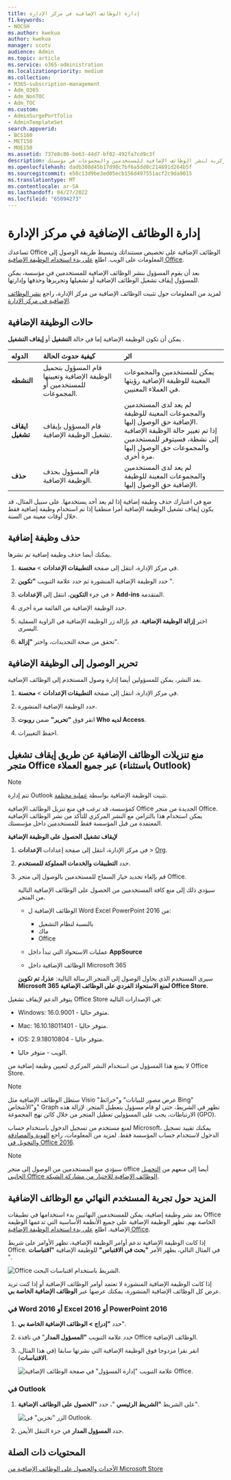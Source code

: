```yaml
---
title: إدارة الوظائف الإضافية في مركز الإدارة
f1.keywords:
- NOCSH
ms.author: kwekua
author: kwekua
manager: scotv
audience: Admin
ms.topic: article
ms.service: o365-administration
ms.localizationpriority: medium
ms.collection:
- M365-subscription-management
- Adm_O365
- Adm_NonTOC
- Adm_TOC
ms.custom:
- AdminSurgePortfolio
- AdminTemplateSet
search.appverid:
- BCS160
- MET150
- MOE150
ms.assetid: 737e8c86-be63-44d7-bf02-492fa7cd9c3f
description: تعرف على كيفية استخدام الوظائف الإضافية المركزية لنشر الوظائف الإضافية للمستخدمين والمجموعات في مؤسستك.
ms.openlocfilehash: dadb308d45b17d98c7bf6a5dd0c214691d264b5f
ms.sourcegitcommit: e50c13d9be3ed05ecb156d497551acf2c9da9015
ms.translationtype: MT
ms.contentlocale: ar-SA
ms.lasthandoff: 04/27/2022
ms.locfileid: "65094273"
---
```

# <a name="manage-add-ins-in-the-admin-center"></a>إدارة الوظائف الإضافية في مركز الإدارة

تساعدك Office الوظائف الإضافية على تخصيص مستنداتك وتبسيط طريقة الوصول إلى المعلومات على الويب. اطلع [على بدء استخدام الوظيفة الإضافية Office](https://support.microsoft.com/office/82e665c4-6700-4b56-a3f3-ef5441996862). 

بعد أن يقوم المسؤول بنشر الوظائف الإضافية للمستخدمين في مؤسسة، يمكن للمسؤول إيقاف تشغيل الوظائف الإضافية أو تشغيلها وتحريرها وحذفها وإدارتها.

لمزيد من المعلومات حول تثبيت الوظائف الإضافية من مركز الإدارة، راجع [نشر الوظائف الإضافية في مركز الإدارة](./manage-deployment-of-add-ins.md).
  
## <a name="add-in-states"></a>حالات الوظيفة الإضافية

يمكن أن تكون الوظيفة الإضافية إما في حالة **التشغيل** أو **إيقاف التشغيل** .
  
| الدوله | كيفية حدوث الحالة | اثر |
|:-----|:-----|:-----|
|**النشطه**  <br/> |قام المسؤول بتحميل الوظيفة الإضافية وتعيينها للمستخدمين أو المجموعات.  <br/> |يمكن للمستخدمين والمجموعات المعينة للوظيفة الإضافية رؤيتها في العملاء المعنيين.  <br/> |
|**ايقاف تشغيل**  <br/> |قام المسؤول بإيقاف تشغيل الوظيفة الإضافية.  <br/> |لم يعد لدى المستخدمين والمجموعات المعينة للوظيفة الإضافية حق الوصول إليها.  <br/> إذا تم تغيير حالة الوظيفة الإضافية إلى نشطة، فسيتوفر للمستخدمين والمجموعات حق الوصول إليها مرة أخرى.  <br/> |
|**حذف**  <br/> |قام المسؤول بحذف الوظيفة الإضافية.  <br/> |لم يعد لدى المستخدمين والمجموعات المعينة للوظيفة الإضافية حق الوصول إليها.  <br/> |
   
ضع في اعتبارك حذف وظيفة إضافية إذا لم يعد أحد يستخدمها. على سبيل المثال، قد يكون إيقاف تشغيل الوظيفة الإضافية أمرا منطقيا إذا تم استخدام وظيفة إضافية فقط خلال أوقات معينة من السنة.

## <a name="delete-an-add-in"></a>حذف وظيفة إضافية

يمكنك أيضا حذف وظيفة إضافية تم نشرها.

1. في مركز الإدارة، انتقل إلى صفحة **التطبيقات الإعدادات** >  **محسنة**.

2. حدد الوظيفة الإضافية المنشورة ثم حدد علامة التبويب **"تكوين** ".

3. في جزء **التكوين**، انتقل إلى **الإعدادات** >  **Add-ins** المتقدمة.

4. حدد الوظيفة الإضافية من القائمة مرة أخرى.

5. اختر **إزالة الوظيفة الإضافية**. قم بإزالة زر الوظيفة الإضافية في الزاوية السفلية اليسرى.

6. تحقق من صحة التحديدات، واختر **"إزالة**".

## <a name="edit-add-in-access"></a>تحرير الوصول إلى الوظيفة الإضافية

بعد النشر، يمكن للمسؤولين أيضا إدارة وصول المستخدم إلى الوظائف الإضافية.

1. في مركز الإدارة، انتقل إلى صفحة **التطبيقات الإعدادات** >  **محسنة**.

2. حدد الوظيفة الإضافية المنشورة.

3. انقر فوق **"تحرير"** ضمن **روبوت Who لديه Access**.

4. احفظ التغييرات.

## <a name="prevent-add-in-downloads-by-turning-off-the-office-store-across-all-clients-except-outlook"></a>منع تنزيلات الوظائف الإضافية عن طريق إيقاف تشغيل متجر Office عبر جميع العملاء (باستثناء Outlook)

> [!NOTE]
> تتم إدارة Outlook تثبيت الوظيفة الإضافية بواسطة [عملية مختلفة](/exchange/clients-and-mobile-in-exchange-online/add-ins-for-outlook/specify-who-can-install-and-manage-add-ins).

كمؤسسة، قد ترغب في منع تنزيل الوظائف الإضافية Office الجديدة من متجر Office. يمكن استخدام هذا بالتزامن مع النشر المركزي للتأكد من نشر الوظائف الإضافية المعتمدة من قبل المؤسسة فقط للمستخدمين داخل مؤسستك.
  
**لإيقاف تشغيل الحصول على الوظيفة الإضافية**
  
1. في مركز الإدارة، انتقل إلى صفحة إعدادات **الإعدادات** \> [Org](https://go.microsoft.com/fwlink/p/?linkid=2053743).

2. حدد **التطبيقات والخدمات المملوكة للمستخدم**.
    
3. قم بإلغاء تحديد خيار السماح للمستخدمين بالوصول إلى متجر Office.

    سيؤدي ذلك إلى منع كافة المستخدمين من الحصول على الوظائف الإضافية التالية من المتجر.
      
    - الوظائف الإضافية ل Word Excel PowerPoint 2016 من:
        
      - بالنسبة لنظام التشغيل
      - ماك
      - Office
        
        
    - عمليات الاستحواذ التي تبدأ داخل **AppSource**
        
    - الوظائف الإضافية داخل Microsoft 365
        
    سيرى المستخدم الذي يحاول الوصول إلى المتجر الرسالة التالية: **عذرا، تم تكوين Microsoft 365 لمنع الاستحواذ الفردي على الوظائف الإضافية Office Store.**
  
يتوفر الدعم لإيقاف تشغيل Office Store في الإصدارات التالية:
  
- Windows: 16.0.9001 - متوفر حاليا.
    
- Mac: 16.10.18011401 - متوفر حاليا.
    
- iOS: 2.9.18010804 - متوفر حاليا.
    
- الويب - متوفر حاليا.
    
لا يمنع هذا المسؤول من استخدام النشر المركزي لتعيين وظيفة إضافية من Office Store.

> [!NOTE] 
> ستظل الوظائف الإضافية مثل Visio "عرض مصور للبيانات" و"خرائط Bing" و"الأشخاص" Graph تظهر في الشريط، حتى لو قام مسؤول بتعطيل المتجر. لإزالة هذه الارتباطات، يجب على المسؤولين تعطيل المتجر من خلال كائن نهج المجموعة (GPO).
  
لمنع مستخدم من تسجيل الدخول باستخدام حساب Microsoft، يمكنك تقييد تسجيل الدخول لاستخدام حساب المؤسسة فقط. لمزيد من المعلومات، راجع [الهوية والمصادقة والتخويل في Office 2016](/DeployOffice/security/identity-authentication-and-authorization-in-office).  

> [!NOTE] 
> سيؤدي منع المستخدمين من الوصول إلى متجر office أيضا إلى منعهم من [التحميل الجانبي Office الوظائف الإضافية للاختبار من مشاركة الشبكة](/office/dev/add-ins/testing/create-a-network-shared-folder-catalog-for-task-pane-and-content-add-ins).

## <a name="more-about-the-end-user-experience-with-add-ins"></a>المزيد حول تجربة المستخدم النهائي مع الوظائف الإضافية

بعد نشر وظيفة إضافية، يمكن للمستخدمين النهائيين بدء استخدامها في تطبيقات Office الخاصة بهم. تظهر الوظيفة الإضافية على جميع الأنظمة الأساسية التي تدعمها الوظيفة الإضافية. اطلع [على بدء استخدام الوظيفة الإضافية Office](https://support.microsoft.com/office/82e665c4-6700-4b56-a3f3-ef5441996862). 
  
إذا كانت الوظيفة الإضافية تدعم أوامر الوظيفة الإضافية، تظهر الأوامر على شريط Office. في المثال التالي، يظهر الأمر **"بحث في الاقتباس"** للوظيفة الإضافية **"اقتباسات** ". 

![Office الشريط باستخدام اقتباسات البحث.](../../media/553b0c0a-65e9-4746-b3b0-8c1b81715a86.png)
  
إذا كانت الوظيفة الإضافية المنشورة لا تعتمد أوامر الوظائف الإضافية أو إذا كنت تريد عرض كل الوظائف الإضافية المنشورة، يمكنك عرضها عبر **الوظائف الإضافية الخاصة بي**. 
  
### <a name="in-word-2016-excel-2016-or-powerpoint-2016"></a>في Word 2016 أو Excel 2016 أو PowerPoint 2016

1. حدد **"إدراج \> الوظائف الإضافية الخاصة بي**". 
    
2. حدد علامة التبويب **"المسؤول المدار**" في نافذة Office الوظائف الإضافية. 
    
3. انقر نقرا مزدوجا فوق الوظيفة الإضافية التي نشرتها سابقا (في هذا المثال، **الاقتباسات**).

    ![علامة التبويب "إدارة المسؤول" في صفحة الوظائف الإضافية Office.](../../media/fd36ba81-9882-40f0-9fce-74f991aa97d5.png)
  
### <a name="in-outlook"></a>في Outlook

1. على الشريط **"الشريط الرئيسي** "، حدد **"الحصول على الوظائف الإضافية**".

    ![الزر "تخزين" في Outlook.](../../media/getaddinsicon.png)
  
2. حدد **المسؤول المدار** في جزء التنقل الأيمن. 

## <a name="related-content"></a>المحتويات ذات الصلة

[الأحداث والحصول على الوظائف الإضافية من Microsoft Store](./minors-and-acquiring-addins-from-the-store.md)

